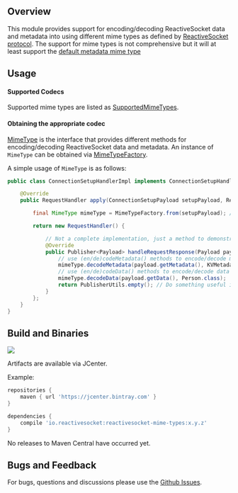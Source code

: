 ## Overview

This module provides support for encoding/decoding ReactiveSocket data and metadata into using different mime types as defined by [ReactiveSocket protocol](https://github.com/ReactiveSocket/reactivesocket/blob/master/Protocol.md#sendSetupFrame-frame).
The support for mime types is not comprehensive but it will at least support the [default metadata mime type](https://github.com/ReactiveSocket/reactivesocket/blob/mimetypes/MimeTypes.md)

## Usage

#### Supported Codecs

Supported mime types are listed as [SupportedMimeTypes](src/main/java/io/reactivesocket/mimetypes/SupportedMimeTypes.java).

#### Obtaining the appropriate codec

[MimeType](src/main/java/io/reactivesocket/mimetypes/MimeType.java) is the interface that provides different methods for encoding/decoding ReactiveSocket data and metadata.
An instance of `MimeType` can be obtained via [MimeTypeFactory](src/main/java/io/reactivesocket/mimetypes/MimeTypeFactory.java).

A simple usage of `MimeType` is as follows:

```java
public class ConnectionSetupHandlerImpl implements ConnectionSetupHandler {

    @Override
    public RequestHandler apply(ConnectionSetupPayload setupPayload, ReactiveSocket reactiveSocket) throws SetupException {

        final MimeType mimeType = MimeTypeFactory.from(setupPayload); // If the mime types aren't supported, throws an error.

        return new RequestHandler() {

            // Not a complete implementation, just a method to demonstrate usage.
            @Override
            public Publisher<Payload> handleRequestResponse(Payload payload) {
                // use (en/de)codeMetadata() methods to encode/decode metadata
                mimeType.decodeMetadata(payload.getMetadata(), KVMetadata.class);
                // use (en/de)codeData() methods to encode/decode data
                mimeType.decodeData(payload.getData(), Person.class);
                return PublisherUtils.empty(); // Do something useful in reality!
            }
        };
    }
}
```

## Build and Binaries

<a href='https://travis-ci.org/ReactiveSocket/reactivesocket-java/builds'><img src='https://travis-ci.org/ReactiveSocket/reactivesocket-java.svg?branch=master'></a>

Artifacts are available via JCenter.

Example:

```groovy
repositories {
    maven { url 'https://jcenter.bintray.com' }
}

dependencies {
    compile 'io.reactivesocket:reactivesocket-mime-types:x.y.z'
}
```

No releases to Maven Central have occurred yet.


## Bugs and Feedback

For bugs, questions and discussions please use the [Github Issues](https://github.com/ReactiveSocket/reactivesocket-java-impl/issues).
